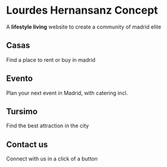 # Lourdes Hernansanz Concept

A **lifestyle living** website to create a community of madrid elite

## Casas

Find a place to rent or buy in madrid

## Evento

Plan your next event in Madrid, with catering incl.

## Tursimo

Find the best attraction in the city

## Contact us

Connect with us in a click of a button

